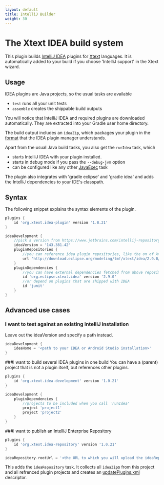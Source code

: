 ```yaml
---
layout: default
title: IntelliJ Builder
weight: 30
---
```


The Xtext IDEA build system
===========================

This plugin builds [IntelliJ IDEA](https://www.jetbrains.com/idea/) plugins for [Xtext](http://xtext.org) languages. It is automatically added to your build if you choose 'IntelliJ support' in the Xtext wizard.

Usage
-----

IDEA plugins are Java projects, so the usual tasks are available

- `test` runs all your unit tests
- `assemble` creates the shippable build outputs

You will notice that IntelliJ IDEA and required plugins are downloaded automatically. They are extracted into your Gradle user home directory.

The build output includes an `ideaZip`, which packages your plugin in the [format](https://confluence.jetbrains.com/display/IDEADEV/IntelliJ+IDEA+Plugin+Structure) that the IDEA plugin manager understands.

Apart from the usual Java build tasks, you also get the `runIdea` task, which

- starts IntelliJ IDEA with your plugin installed.
- starts in debug mode if you pass the  `--debug-jvm` option
- can be configured like any other [JavaExec](http://gradle.org/docs/current/dsl/org.gradle.api.tasks.JavaExec.html) task

The plugin also integrates with 'gradle eclipse' and 'gradle idea' and adds the IntelliJ dependencies to your IDE's classpath.

Syntax
------

The following snippet explains the syntax elements of the plugin.

```groovy
plugins {
	id 'org.xtext.idea-plugin' version '1.0.21'
}

ideaDevelopment {
	//pick a version from https://www.jetbrains.com/intellij-repository/releases
	ideaVersion = '143.381.42'
	pluginRepositories {
		//you can reference idea plugin repositories, like the on of Xtext
		url 'http://download.eclipse.org/modeling/tmf/xtext/idea/2.9.0/updatePlugins.xml'
	}
	pluginDependencies {
	 	//you can have external dependencies fetched from above repositories
		id 'org.eclipse.xtext.idea' version '2.9.0'
		//or depend on plugins that are shipped with IDEA
		id 'junit'
	}
}
```


Advanced use cases
------------------

### I want to test against an existing IntelliJ installation
Leave out the ideaVersion and specify a path instead.

```groovy
ideaDevelopment {
	ideaHome = '<path to your IDEA or Android Studio installation>'
}
```

###I want to build several IDEA plugins in one build
You can have a (parent) project that is not a plugin itself, but references other plugins.

```groovy
plugins {
	id 'org.xtext.idea-development' version '1.0.21'
}

ideaDevelopment {
	pluginDependencies {
		//projects to be included when you call 'runIdea'
		project 'project1'
		project 'project2'
	}
}
```

###I want to publish an IntelliJ Enterprise Repository

```groovy
plugins {
	id 'org.xtext.idea-repository' version '1.0.21'
}

ideaRepository.rootUrl = '<the URL to which you will upload the ideaRepository folder>'
```

This adds the `ideaRepository` task. It collects all `ideaZip`s from this project and all refrenced plugin projects and creates an [updatePlugins.xml](http://blog.jetbrains.com/idea/2008/03/enterprise-plugin-repository/) descriptor.
